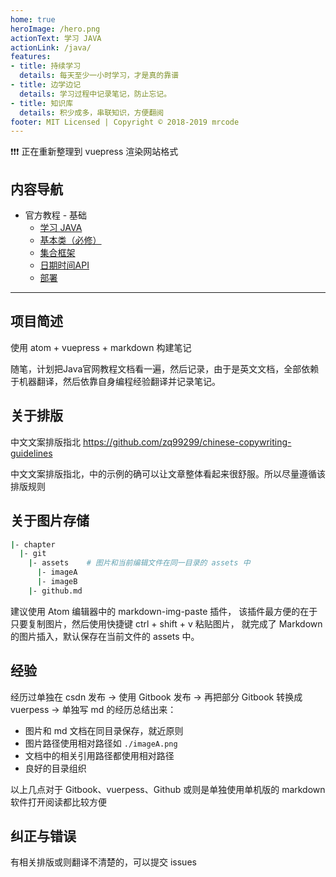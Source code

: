 ```yaml
---
home: true
heroImage: /hero.png
actionText: 学习 JAVA
actionLink: /java/
features:
- title: 持续学习
  details: 每天至少一小时学习，才是真的靠谱
- title: 边学边记
  details: 学习过程中记录笔记，防止忘记。
- title: 知识库
  details: 积少成多，串联知识，方便翻阅
footer: MIT Licensed | Copyright © 2018-2019 mrcode
---
```


:exclamation::exclamation::exclamation: 正在重新整理到 vuepress 渲染网站格式

## 内容导航

- 官方教程 - 基础
  - [学习 JAVA](/java/)
  - [基本类（必修）](/essential/)
  - [集合框架](/)
  - [日期时间API](/)
  - [部署](/)

-----


## 项目简述

使用 atom + vuepress + markdown 构建笔记

随笔，计划把Java官网教程文档看一遍，然后记录，由于是英文文档，全部依赖于机器翻译，然后依靠自身编程经验翻译并记录笔记。

## 关于排版
中文文案排版指北 https://github.com/zq99299/chinese-copywriting-guidelines

中文文案排版指北，中的示例的确可以让文章整体看起来很舒服。所以尽量遵循该排版规则

## 关于图片存储

```bash
|- chapter
  |- git
    |- assets    # 图片和当前编辑文件在同一目录的 assets 中
      |- imageA  
      |- imageB
    |- github.md   
```

建议使用 Atom 编辑器中的 markdown-img-paste 插件，
该插件最方便的在于只要复制图片，然后使用快捷键 ctrl + shift + v 粘贴图片， 就完成了 Markdown 的图片插入，默认保存在当前文件的 assets 中。

## 经验

经历过单独在 csdn 发布 -> 使用 Gitbook 发布 -> 再把部分 Gitbook 转换成 vuerpess -> 单独写 md 的经历总结出来：

- 图片和 md 文档在同目录保存，就近原则
- 图片路径使用相对路径如 `./imageA.png`
- 文档中的相关引用路径都使用相对路径
- 良好的目录组织

以上几点对于 Gitbook、vuerpess、Github 或则是单独使用单机版的 markdown 软件打开阅读都比较方便

## 纠正与错误
有相关排版或则翻译不清楚的，可以提交 issues
